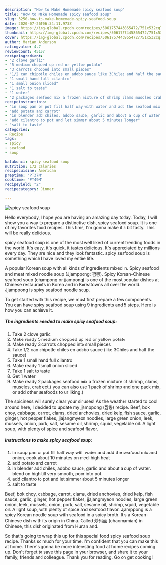 ```yaml
---
description: "How to Make Homemade spicy seafood soup"
title: "How to Make Homemade spicy seafood soup"
slug: 3250-how-to-make-homemade-spicy-seafood-soup
date: 2020-07-26T06:34:11.973Z
image: https://img-global.cpcdn.com/recipes/5061757445865472/751x532cq70/spicy-seafood-soup-recipe-main-photo.jpg
thumbnail: https://img-global.cpcdn.com/recipes/5061757445865472/751x532cq70/spicy-seafood-soup-recipe-main-photo.jpg
cover: https://img-global.cpcdn.com/recipes/5061757445865472/751x532cq70/spicy-seafood-soup-recipe-main-photo.jpg
author: Marian Anderson
ratingvalue: 4.7
reviewcount: 45107
recipeingredient:
- "2 clove garlic"
- "5 medium chopped up red or yellow potato"
- "3 carrots chopped into small pieces"
- "1/2 can chipotle chiles en adobo sauce like 3Chiles and half the sauce"
- "1 small hand full cilantro"
- "1 small onion sliced"
- "1 salt to taste"
- "1 water"
- "2 packages seafood mix a frozen mixture of shrimp clams muscles crab ect you can also use 1 pack of shrimp and one pack mix or add other seafoods to ur liking"
recipeinstructions:
- "in soup pan or pot fill half way with water and add the seafood mix and onion, cook about 10 minutes on med-high heat"
- "add potato and carrot"
- "in blender add chiles, adobo sauce, garlic and about a cup of water. blend on high till very smooth, poor into pot."
- "add cilantro to pot and let simmer about 5 minutes longer"
- "salt to taste"
categories:
- Recipe
tags:
- spicy
- seafood
- soup

katakunci: spicy seafood soup 
nutrition: 172 calories
recipecuisine: American
preptime: "PT37M"
cooktime: "PT49M"
recipeyield: "2"
recipecategory: Dinner

---
```



![spicy seafood soup](https://img-global.cpcdn.com/recipes/5061757445865472/751x532cq70/spicy-seafood-soup-recipe-main-photo.jpg)

Hello everybody, I hope you are having an amazing day today. Today, I will show you a way to prepare a distinctive dish, spicy seafood soup. It is one of my favorites food recipes. This time, I'm gonna make it a bit tasty. This will be really delicious.

spicy seafood soup is one of the most well liked of current trending foods in the world. It's easy, it's quick, it tastes delicious. It's appreciated by millions every day. They are nice and they look fantastic. spicy seafood soup is something which I have loved my entire life.

A popular Korean soup with all kinds of ingredients mixed in. Spicy seafood and meat mixed noodle soup (Jjamppong: 짬뽕). Spicy Korean-Chinese seafood soup (champong or jjampong) is one of the most popular dishes at Chinese restaurants in Korea and in Koreatowns all over the world. Jjamppong is spicy seafood noodle soup.


To get started with this recipe, we must first prepare a few components. You can have spicy seafood soup using 9 ingredients and 5 steps. Here is how you can achieve it.

<!--inarticleads1-->

##### The ingredients needed to make spicy seafood soup:

1. Take 2 clove garlic
1. Make ready 5 medium chopped up red or yellow potato
1. Make ready 3 carrots chopped into small pieces
1. Take 1/2 can chipotle chiles en adobo sauce (like 3Chiles and half the sauce)
1. Take 1 small hand full cilantro
1. Make ready 1 small onion sliced
1. Take 1 salt to taste
1. Get 1 water
1. Make ready 2 packages seafood mix a frozen mixture of shrimp, clams, muscles, crab ect.( you can also use 1 pack of shrimp and one pack mix, or add other seafoods to ur liking.)


The spiciness will surely clear your sinuses! As the weather started to cool around here, I decided to update my jjamppong (짬뽕) recipe. Beef, bok choy, cabbage, carrot, clams, dried anchovies, dried kelp, fish sauce, garlic, ginger, hot pepper flakes, jjajangmyeon noodles, large green onion, leek, mussels, onion, pork, salt, sesame oil, shrimp, squid, vegetable oil. A light soup, with plenty of spice and seafood flavor. 

<!--inarticleads2-->

##### Instructions to make spicy seafood soup:

1. in soup pan or pot fill half way with water and add the seafood mix and onion, cook about 10 minutes on med-high heat
1. add potato and carrot
1. in blender add chiles, adobo sauce, garlic and about a cup of water. blend on high till very smooth, poor into pot.
1. add cilantro to pot and let simmer about 5 minutes longer
1. salt to taste


Beef, bok choy, cabbage, carrot, clams, dried anchovies, dried kelp, fish sauce, garlic, ginger, hot pepper flakes, jjajangmyeon noodles, large green onion, leek, mussels, onion, pork, salt, sesame oil, shrimp, squid, vegetable oil. A light soup, with plenty of spice and seafood flavor. Jjamppong is a spicy Korean noodle soup with seafood in a spicy broth. It&#39;s a Korean-Chinese dish with its origin in China. Called 炒码面 (chaomamian) in Chinese, this dish originated from Hunan and. 

So that's going to wrap this up for this special food spicy seafood soup recipe. Thanks so much for your time. I'm confident that you can make this at home. There's gonna be more interesting food at home recipes coming up. Don't forget to save this page in your browser, and share it to your family, friends and colleague. Thank you for reading. Go on get cooking!
